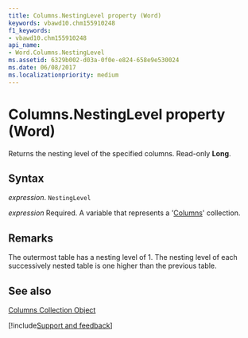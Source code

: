 ```yaml
---
title: Columns.NestingLevel property (Word)
keywords: vbawd10.chm155910248
f1_keywords:
- vbawd10.chm155910248
api_name:
- Word.Columns.NestingLevel
ms.assetid: 6329b002-d03a-0f0e-e824-658e9e530024
ms.date: 06/08/2017
ms.localizationpriority: medium
---
```



# Columns.NestingLevel property (Word)

Returns the nesting level of the specified columns. Read-only **Long**.


## Syntax

_expression_. `NestingLevel`

_expression_ Required. A variable that represents a '[Columns](Word.columns.md)' collection.


## Remarks

The outermost table has a nesting level of 1. The nesting level of each successively nested table is one higher than the previous table.


## See also


[Columns Collection Object](Word.columns.md)

[!include[Support and feedback](~/includes/feedback-boilerplate.md)]